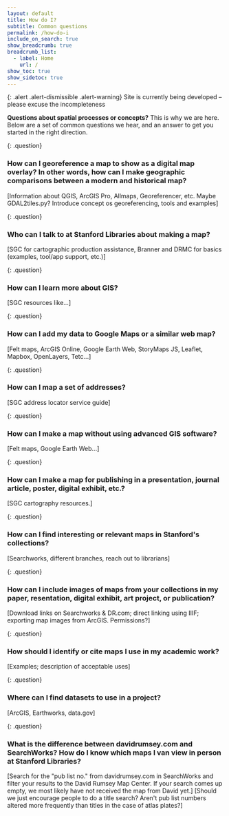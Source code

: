 ```yaml
---
layout: default
title: How do I?
subtitle: Common questions
permalink: /how-do-i
include_on_search: true
show_breadcrumb: true
breadcrumb_list:
  - label: Home
    url: /
show_toc: true
show_sidetoc: true
---
```


{: .alert .alert-dismissible .alert-warning}
Site is currently being developed – please excuse the incompleteness

**Questions about spatial processes or concepts?** This is why we are here. Below are a set of common questions we hear, and an answer to get you started in the right direction.

{: .question}
### How can I georeference a map to show as a digital map overlay? In other words, how can I make geographic comparisons between a modern and historical map?
[Information about QGIS, ArcGIS Pro, Allmaps, Georeferencer, etc. Maybe GDAL2tiles.py? Introduce concept os georeferencing, tools and examples]

{: .question}
### Who can I talk to at Stanford Libraries about making a map?
[SGC for cartographic production assistance, Branner and DRMC for basics (examples, tool/app support, etc.)]

{: .question}
### How can I learn more about GIS?
[SGC resources like...]

{: .question}
### How can I add my data to Google Maps or a similar web map?
[Felt maps, ArcGIS Online, Google Earth Web, StoryMaps JS, Leaflet, Mapbox, OpenLayers, Tetc...]

{: .question}
### How can I map a set of addresses? 
[SGC address locator service guide]

{: .question}
### How can I make a map without using advanced GIS software?
[Felt maps, Google Earth Web...]

{: .question}
### How can I make a map for publishing in a presentation, journal article, poster, digital exhibit, etc.?
[SGC cartography resources.]

{: .question}
### How can I find interesting or relevant maps in Stanford's collections?
[Searchworks, different branches, reach out to librarians]

{: .question}
### How can I include images of maps from your collections in my paper, resentation, digital exhibit, art project, or publication?
[Download links on Searchworks & DR.com; direct linking using IIIF; exporting map images from ArcGIS. Permissions?]

{: .question}
### How should I identify or cite maps I use in my academic work?
[Examples; description of acceptable uses]

{: .question}
### Where can I find datasets to use in a project?
[ArcGIS, Earthworks, data.gov]

{: .question}
### What is the difference between davidrumsey.com and SearchWorks? How do I know which maps I van view in person at Stanford Libraries?
[Search for the "pub list no." from davidrumsey.com in SearchWorks and filter your results to the David Rumsey Map Center. If your search comes up empty, we most likely have not received the map from David yet.] [Should we just encourage people to do a title search? Aren't pub list numbers altered more frequently than titles in the case of atlas plates?]